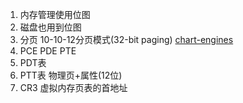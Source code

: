 1. 内存管理使用位图
2. 磁盘也用到位图
3. 分页 10-10-12分页模式(32-bit paging)   [chart-engines](https://chartengineers.com/)
4. PCE PDE PTE 
5. PDT表 
6. PTT表 物理页+属性(12位)
7. CR3 虚拟内存页表的首地址